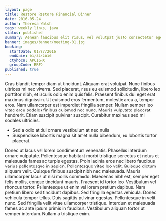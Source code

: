 ```yaml
---
layout: page
title: Restore Restore Financial Dinner
date: 2016-05-24
author: Theresa Walsh
tags: weekly links, java
status: published
summary: Aenean faucibus elit risus, vel volutpat justo consectetur eget.
banner: images/banner/meeting-01.jpg
booking:
  startDate: 01/27/2016
  endDate: 01/31/2016
  ctyhocn: APCIGHX
  groupCode: RRFD
published: true
---
```

Cras blandit tempor diam ut tincidunt. Aliquam erat volutpat. Nunc finibus ultrices mi nec viverra. Sed placerat, risus eu euismod sollicitudin, libero leo porttitor nibh, et iaculis odio enim quis felis. Praesent finibus dui eget erat maximus dignissim. Ut euismod eros fermentum, molestie arcu a, tempor eros. Nam ullamcorper est imperdiet fringilla semper. Nullam semper leo vitae arcu sodales finibus euismod nec nunc. Mauris vulputate placerat hendrerit. Etiam suscipit pulvinar suscipit. Curabitur maximus sed mi sodales ultricies.

* Sed a odio at dui ornare vestibulum at nec nulla
* Suspendisse lobortis magna sit amet nulla bibendum, eu lobortis tortor placerat.

Donec ut lacus vel lorem condimentum venenatis. Phasellus interdum ornare vulputate. Pellentesque habitant morbi tristique senectus et netus et malesuada fames ac turpis egestas. Proin lacinia eros nec libero faucibus varius pellentesque in sapien. Pellentesque vitae leo velit. Quisque dictum aliquam velit. Quisque finibus suscipit nibh nec malesuada. Mauris ullamcorper lacus ut nisi mollis commodo. Maecenas nibh est, semper eget felis mollis, congue tincidunt mauris.
Praesent id tortor leo. Vestibulum vel rhoncus tortor. Pellentesque ut enim vel lorem pretium dapibus. Nam pretium libero sed tincidunt dapibus. Sed fringilla egestas vehicula. Donec vehicula tempor tellus. Duis sagittis pulvinar egestas. Pellentesque in velit nunc. Sed fringilla velit vitae ullamcorper tristique. Interdum et malesuada fames ac ante ipsum primis in faucibus. Vestibulum aliquam tortor ut semper interdum. Nullam a tristique enim.
